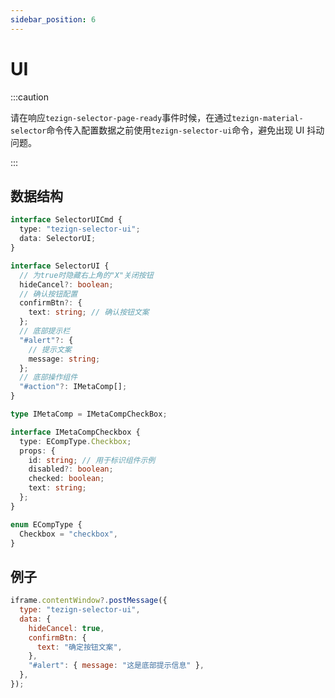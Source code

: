 ```yaml
---
sidebar_position: 6
---
```


# UI

:::caution

请在响应`tezign-selector-page-ready`事件时候，在通过`tezign-material-selector`命令传入配置数据之前使用`tezign-selector-ui`命令，避免出现 UI 抖动问题。

:::

## 数据结构

```typescript
interface SelectorUICmd {
  type: "tezign-selector-ui";
  data: SelectorUI;
}

interface SelectorUI {
  // 为true时隐藏右上角的"X"关闭按钮
  hideCancel?: boolean;
  // 确认按钮配置
  confirmBtn?: {
    text: string; // 确认按钮文案
  };
  // 底部提示栏
  "#alert"?: {
    // 提示文案
    message: string;
  };
  // 底部操作组件
  "#action"?: IMetaComp[];
}

type IMetaComp = IMetaCompCheckBox;

interface IMetaCompCheckbox {
  type: ECompType.Checkbox;
  props: {
    id: string; // 用于标识组件示例
    disabled?: boolean;
    checked: boolean;
    text: string;
  };
}

enum ECompType {
  Checkbox = "checkbox",
}
```

## 例子

```javascript
iframe.contentWindow?.postMessage({
  type: "tezign-selector-ui",
  data: {
    hideCancel: true,
    confirmBtn: {
      text: "确定按钮文案",
    },
    "#alert": { message: "这是底部提示信息" },
  },
});
```
